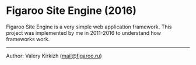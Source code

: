 # Figaroo Site Engine (2016)
Figaroo Site Engine is a very simple web application framework.
This project was implemented by me in 2011-2016 to understand how frameworks work.

---
Author: Valery Kirkizh (mail@figaroo.ru)
